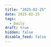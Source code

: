 ```yaml
---
title: "2025-02-25"
date: 2025-02-25
tags:
  - Daily
draft: true
hidden: false
disable_feed: false
---
```


